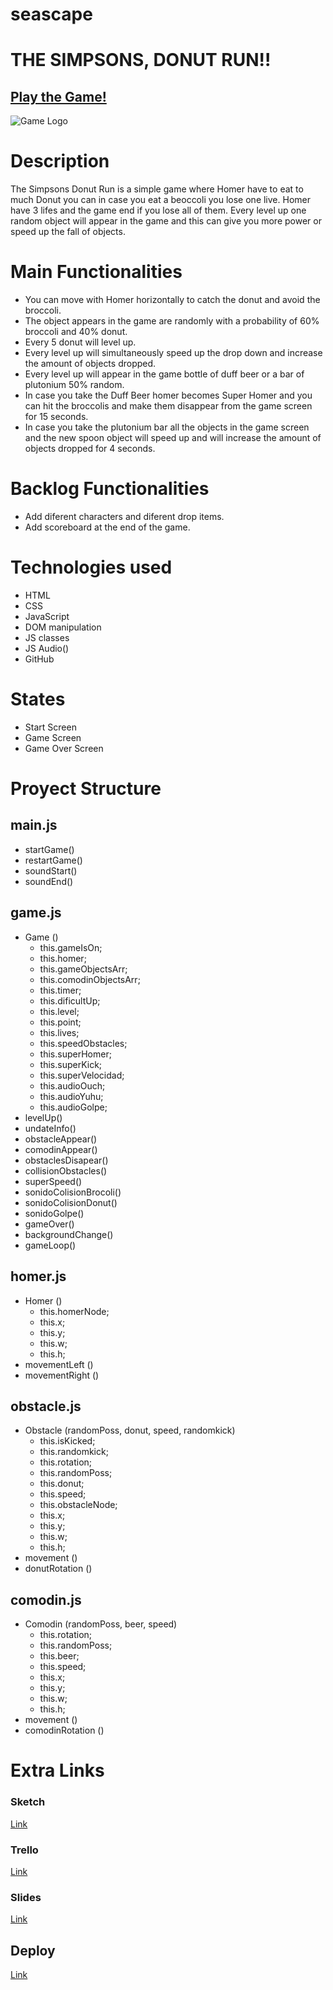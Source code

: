 # seascape
# THE SIMPSONS, DONUT RUN!!

## [Play the Game!](https://dsanchezva.github.io/the-simpsons-donut-run/)

![Game Logo](./images/Donut-Run-Logo.png)

# Description

The Simpsons Donut Run is a simple game where Homer have to eat to much Donut you can in case you eat a beoccoli you lose one live. Homer have 3 lifes and the game end if you lose all of them. Every level up one random object will appear in the game and this can give you more power or speed up the fall of objects.

# Main Functionalities

- You can move with Homer horizontally to catch the donut and avoid the broccoli.
- The object appears in the game are randomly with a probability of 60% broccoli and 40% donut.
- Every 5 donut will level up.
- Every level up will simultaneously speed up the drop down and increase the amount of objects dropped.
- Every level up will appear in the game bottle of duff beer or a bar of plutonium 50% random.
- In case you take the Duff Beer homer becomes Super Homer and you can hit the broccolis and make them disappear from the game screen for 15 seconds.
- In case you take the plutonium bar all the objects in the game screen and the new spoon object will speed up and will increase the amount of objects dropped for 4 seconds.

# Backlog Functionalities

- Add diferent characters and diferent drop items.
- Add scoreboard at the end of the game.

# Technologies used

- HTML
- CSS
- JavaScript
- DOM manipulation
- JS classes
- JS Audio()
- GitHub

# States

- Start Screen
- Game Screen
- Game Over Screen

# Proyect Structure

## main.js

- startGame()
- restartGame()
- soundStart()
- soundEnd()

## game.js

- Game ()
  - this.gameIsOn;
  - this.homer;
  - this.gameObjectsArr;
  - this.comodinObjectsArr;
  - this.timer;
  - this.dificultUp;
  - this.level;
  - this.point;
  - this.lives;
  - this.speedObstacles;
  - this.superHomer;
  - this.superKick;
  - this.superVelocidad;
  - this.audioOuch;
  - this.audioYuhu;
  - this.audioGolpe;
- levelUp()
- undateInfo()
- obstacleAppear()
- comodinAppear()
- obstaclesDisapear()
- collisionObstacles()
- superSpeed()
- sonidoColisionBrocoli()
- sonidoColisionDonut()
- sonidoGolpe()
- gameOver()
- backgroundChange()
- gameLoop()

## homer.js

- Homer ()
  - this.homerNode;
  - this.x;
  - this.y;
  - this.w;
  - this.h;
- movementLeft ()
- movementRight ()

## obstacle.js

- Obstacle (randomPoss, donut, speed, randomkick)
  - this.isKicked;
  - this.randomkick;
  - this.rotation;
  - this.randomPoss;
  - this.donut;
  - this.speed;
  - this.obstacleNode;
  - this.x;
  - this.y;
  - this.w;
  - this.h;
- movement ()
- donutRotation ()

## comodin.js

- Comodin (randomPoss, beer, speed)
  - this.rotation;
  - this.randomPoss;
  - this.beer;
  - this.speed;
  - this.x;
  - this.y;
  - this.w;
  - this.h;
- movement ()
- comodinRotation ()

# Extra Links

### Sketch

[Link](https://excalidraw.com/#json=nuuzMnBGAvtaAFCXmnoR5,iiMv7u8njc-WikPnsVPXPg)

### Trello

[Link](https://trello.com/b/lAKCubBR/the-simpsons-donut-run)

### Slides

[Link](https://docs.google.com/presentation/d/1DV2NBOsRPl-l1SD8mUNlPoukO9pK0_5_mHdi_haPn9o/edit?usp=sharing)

## Deploy

[Link](https://dsanchezva.github.io/the-simpsons-donut-run/)
